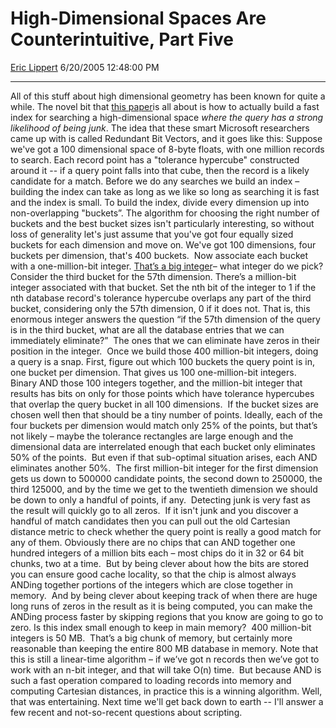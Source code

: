 # High-Dimensional Spaces Are Counterintuitive, Part Five

[Eric Lippert](https://social.msdn.microsoft.com/profile/Eric%20Lippert) 6/20/2005 12:48:00 PM

-----

All of this stuff about high dimensional geometry has been known for quite a while. The novel bit that [this paper](http://research.microsoft.com/~jplatt/bitVectors.pdf)is all about is how to actually build a fast index for searching a high-dimensional space *where the query has a strong likelihood of being junk*. The idea that these smart Microsoft researchers came up with is called Redundant Bit Vectors, and it goes like this: Suppose we've got a 100 dimensional space of 8-byte floats, with one million records to search. Each record point has a "tolerance hypercube" constructed around it -- if a query point falls into that cube, then the record is a likely candidate for a match. Before we do any searches we build an index – building the index can take as long as we like so long as searching it is fast and the index is small. To build the index, divide every dimension up into non-overlapping "buckets”. The algorithm for choosing the right number of buckets and the best bucket sizes isn't particularly interesting, so without loss of generality let's just assume that you've got four equally sized buckets for each dimension and move on. We've got 100 dimensions, four buckets per dimension, that's 400 buckets.  Now associate each bucket with a one-million-bit integer. [That’s a big integer](http://xenafan.com/movies/ghostbusters/bigtwinkie.wav)– what integer do we pick? Consider the third bucket for the 57th dimension. There’s a million-bit integer associated with that bucket. Set the nth bit of the integer to 1 if the nth database record's tolerance hypercube overlaps any part of the third bucket, considering only the 57th dimension, 0 if it does not. That is, this enormous integer answers the question “if the 57th dimension of the query is in the third bucket, what are all the database entries that we can immediately eliminate?”  The ones that we can eliminate have zeros in their position in the integer.  Once we build those 400 million-bit integers, doing a query is a snap. First, figure out which 100 buckets the query point is in, one bucket per dimension. That gives us 100 one-million-bit integers.  Binary AND those 100 integers together, and the million-bit integer that results has bits on only for those points which have tolerance hypercubes that overlap the query bucket in all 100 dimensions.  If the bucket sizes are chosen well then that should be a tiny number of points. Ideally, each of the four buckets per dimension would match only 25% of the points, but that’s not likely – maybe the tolerance rectangles are large enough and the dimensional data are interrelated enough that each bucket only eliminates 50% of the points.  But even if that sub-optimal situation arises, each AND eliminates another 50%.  The first million-bit integer for the first dimension gets us down to 500000 candidate points, the second down to 250000, the third 125000, and by the time we get to the twentieth dimension we should be down to only a handful of points, if any.  Detecting junk is very fast as the result will quickly go to all zeros.  If it isn't junk and you discover a handful of match candidates then you can pull out the old Cartesian distance metric to check whether the query point is really a good match for any of them. Obviously there are no chips that can AND together one hundred integers of a million bits each – most chips do it in 32 or 64 bit chunks, two at a time.  But by being clever about how the bits are stored you can ensure good cache locality, so that the chip is almost always ANDing together portions of the integers which are close together in memory.  And by being clever about keeping track of when there are huge long runs of zeros in the result as it is being computed, you can make the ANDing process faster by skipping regions that you know are going to go to zero. Is this index small enough to keep in main memory?  400 million-bit integers is 50 MB.  That’s a big chunk of memory, but certainly more reasonable than keeping the entire 800 MB database in memory. Note that this is still a linear-time algorithm – if we’ve got n records then we’ve got to work with an n-bit integer, and that will take O(n) time.  But because AND is such a fast operation compared to loading records into memory and computing Cartesian distances, in practice this is a winning algorithm. Well, that was entertaining. Next time we'll get back down to earth -- I'll answer a few recent and not-so-recent questions about scripting.

